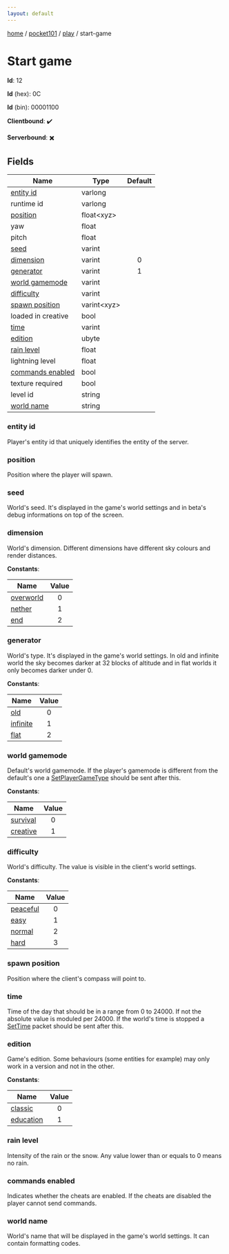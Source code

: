 ```yaml
---
layout: default
---
```


[home](/)  /  [pocket101](/protocol/pocket101)  /  [play](/protocol/pocket101/play)  /  start-game

# Start game

**Id**: 12

**Id** (hex): 0C

**Id** (bin): 00001100

**Clientbound**: ✔️

**Serverbound**: ✖️

## Fields

Name | Type | Default
---|---|:---:
[entity id](#entity-id) | varlong | 
runtime id | varlong | 
[position](#position) | float&lt;xyz&gt; | 
yaw | float | 
pitch | float | 
[seed](#seed) | varint | 
[dimension](#dimension) | varint | 0
[generator](#generator) | varint | 1
[world gamemode](#world-gamemode) | varint | 
[difficulty](#difficulty) | varint | 
[spawn position](#spawn-position) | varint&lt;xyz&gt; | 
loaded in creative | bool | 
[time](#time) | varint | 
[edition](#edition) | ubyte | 
[rain level](#rain-level) | float | 
lightning level | float | 
[commands enabled](#commands-enabled) | bool | 
texture required | bool | 
level id | string | 
[world name](#world-name) | string | 

### entity id

Player's entity id that uniquely identifies the entity of the server.

### position

Position where the player will spawn.

### seed

World's seed. It's displayed in the game's world settings and in beta's debug informations on top of the screen.

### dimension

World's dimension. Different dimensions have different sky colours and render distances.

**Constants**:

Name | Value
---|:---:
[overworld](dimension_overworld) | 0
[nether](dimension_nether) | 1
[end](dimension_end) | 2

### generator

World's type. It's displayed in the game's world settings.
In old and infinite world the sky becomes darker at 32 blocks of altitude and in flat worlds it only becomes darker under 0.

**Constants**:

Name | Value
---|:---:
[old](generator_old) | 0
[infinite](generator_infinite) | 1
[flat](generator_flat) | 2

### world gamemode

Default's world gamemode. If the player's gamemode is different from the default's one a [SetPlayerGameType](#play_set-player-game-type) should be sent after this.

**Constants**:

Name | Value
---|:---:
[survival](world-gamemode_survival) | 0
[creative](world-gamemode_creative) | 1

### difficulty

World's difficulty. The value is visible in the client's world settings.

**Constants**:

Name | Value
---|:---:
[peaceful](difficulty_peaceful) | 0
[easy](difficulty_easy) | 1
[normal](difficulty_normal) | 2
[hard](difficulty_hard) | 3

### spawn position

Position where the client's compass will point to.

### time

Time of the day that should be in a range from 0 to 24000. If not the absolute value is moduled per 24000.
If the world's time is stopped a [SetTime](#play_set-time) packet should be sent after this.

### edition

Game's edition. Some behaviours (some entities for example) may only work in a version and not in the other.

**Constants**:

Name | Value
---|:---:
[classic](edition_classic) | 0
[education](edition_education) | 1

### rain level

Intensity of the rain or the snow. Any value lower than or equals to 0 means no rain.

### commands enabled

Indicates whether the cheats are enabled. If the cheats are disabled the player cannot send commands.

### world name

World's name that will be displayed in the game's world settings. It can contain formatting codes.

